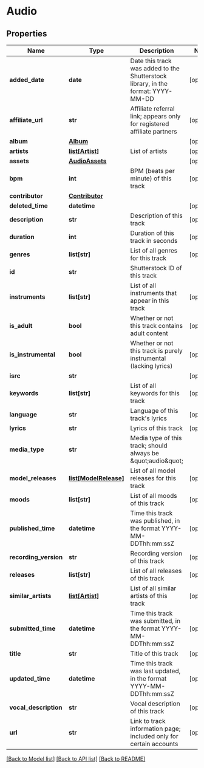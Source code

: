 # Audio

## Properties
Name | Type | Description | Notes
------------ | ------------- | ------------- | -------------
**added_date** | **date** | Date this track was added to the Shutterstock library, in the format: YYYY-MM-DD | [optional] 
**affiliate_url** | **str** | Affiliate referral link; appears only for registered affiliate partners | [optional] 
**album** | [**Album**](Album.md) |  | [optional] 
**artists** | [**list[Artist]**](Artist.md) | List of artists | [optional] 
**assets** | [**AudioAssets**](AudioAssets.md) |  | [optional] 
**bpm** | **int** | BPM (beats per minute) of this track | [optional] 
**contributor** | [**Contributor**](Contributor.md) |  | 
**deleted_time** | **datetime** |  | [optional] 
**description** | **str** | Description of this track | [optional] 
**duration** | **int** | Duration of this track in seconds | [optional] 
**genres** | **list[str]** | List of all genres for this track | [optional] 
**id** | **str** | Shutterstock ID of this track | 
**instruments** | **list[str]** | List of all instruments that appear in this track | [optional] 
**is_adult** | **bool** | Whether or not this track contains adult content | [optional] 
**is_instrumental** | **bool** | Whether or not this track is purely instrumental (lacking lyrics) | [optional] 
**isrc** | **str** |  | [optional] 
**keywords** | **list[str]** | List of all keywords for this track | [optional] 
**language** | **str** | Language of this track&#39;s lyrics | [optional] 
**lyrics** | **str** | Lyrics of this track | [optional] 
**media_type** | **str** | Media type of this track; should always be \&quot;audio\&quot; | 
**model_releases** | [**list[ModelRelease]**](ModelRelease.md) | List of all model releases for this track | [optional] 
**moods** | **list[str]** | List of all moods of this track | [optional] 
**published_time** | **datetime** | Time this track was published, in the format YYYY-MM-DDThh:mm:ssZ | [optional] 
**recording_version** | **str** | Recording version of this track | [optional] 
**releases** | **list[str]** | List of all releases of this track | [optional] 
**similar_artists** | [**list[Artist]**](Artist.md) | List of all similar artists of this track | [optional] 
**submitted_time** | **datetime** | Time this track was submitted, in the format YYYY-MM-DDThh:mm:ssZ | [optional] 
**title** | **str** | Title of this track | [optional] 
**updated_time** | **datetime** | Time this track was last updated, in the format YYYY-MM-DDThh:mm:ssZ | [optional] 
**vocal_description** | **str** | Vocal description of this track | [optional] 
**url** | **str** | Link to track information page; included only for certain accounts | [optional] 

[[Back to Model list]](../README.md#documentation-for-models) [[Back to API list]](../README.md#documentation-for-api-endpoints) [[Back to README]](../README.md)


